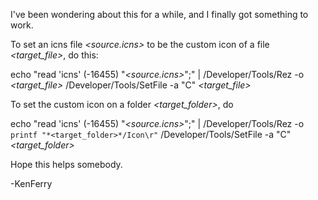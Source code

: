 I've been wondering about this for a while, and I finally got something to work.  

To set an icns file *<source.icns>* to be the custom icon of a file *<target_file>*, do this:

    
echo "read 'icns' (-16455) \"*<source.icns>*\";" | /Developer/Tools/Rez -o *<target_file>*
/Developer/Tools/SetFile -a "C" *<target_file>*


To set the custom icon on a folder *<target_folder>*, do

    
echo "read 'icns' (-16455) \"*<source.icns>*\";" | /Developer/Tools/Rez -o `printf "*<target_folder>*/Icon\r"`
/Developer/Tools/SetFile -a "C" *<target_folder>*


Hope this helps somebody.

-KenFerry

